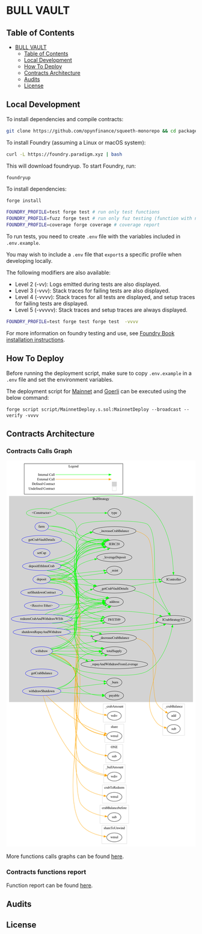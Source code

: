 # BULL VAULT

## Table of Contents

- [BULL VAULT](#bull-vault)
  - [Table of Contents](#table-of-contents)
  - [Local Development](#local-development)
  - [How To Deploy](#how-to-deploy)
  - [Contracts Architecture](#contract-architecture)
  - [Audits](#audits)
  - [License](#license)

## Local Development

To install dependencies and compile contracts:

```bash
git clone https://github.com/opynfinance/squeeth-monorepo && cd packages/bull-vault
```

To install Foundry (assuming a Linux or macOS system):

```bash
curl -L https://foundry.paradigm.xyz | bash
```

This will download foundryup. To start Foundry, run:

```bash
foundryup
```

To install dependencies:

```
forge install
```

<!-- There are three Foundry profiles for running the test suites, which bypass the IR pipeline to speed up compilation. To run tests, run any of the following: -->

```bash
FOUNDRY_PROFILE=test forge test # run only test functions
FOUNDRY_PROFILE=fuzz forge test # run only fuz testing (function with name that include "Fuzzing")
FOUNDRY_PROFILE=coverage forge coverage # coverage report
```

To run tests, you need to create `.env` file with the variables included in `.env.example`.

You may wish to include a `.env` file that `export`s a specific profile when developing locally.

The following modifiers are also available:

- Level 2 (-vv): Logs emitted during tests are also displayed.
- Level 3 (-vvv): Stack traces for failing tests are also displayed.
- Level 4 (-vvvv): Stack traces for all tests are displayed, and setup traces for failing tests are displayed.
- Level 5 (-vvvvv): Stack traces and setup traces are always displayed.

```bash
FOUNDRY_PROFILE=test forge test forge test  -vvvv
```

For more information on foundry testing and use, see [Foundry Book installation instructions](https://book.getfoundry.sh/getting-started/installation.html).

## How To Deploy

Before running the deployment script, make sure to copy `.env.example` in a `.env` file and set the environment variables.

The deployment script for [Mainnet](/packages/bull-vault/script/MainnetDeploy.s.sol) and [Goerli](/packages/bull-vault/script/GoerliDeploy.s.sol) can be executed using the below command:
```
forge script script/MainnetDeploy.s.sol:MainnetDeploy --broadcast --verify -vvvv
```

## Contracts Architecture

### Contracts Calls Graph

![BullStartegyCalls](/packages/bull-vault/doc/graph/BullStrategyCalls.png)

More functions calls graphs can be found [here](/packages/bull-vault/doc/graph).

### Contracts functions report

Function report can be found [here](/packages/bull-vault/doc/report).

## Audits

## License
